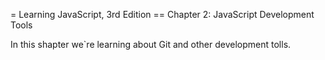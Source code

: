 = Learning JavaScript, 3rd Edition == Chapter 2: JavaScript Development Tools

In this shapter we`re learning about Git and other development tolls.